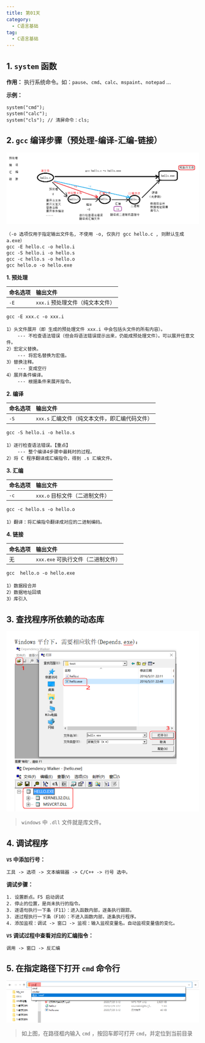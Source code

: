 ```yaml
---
title: 第01天
category:
  - C语言基础
tag:
  - C语言基础
---
```


## 1. `system` 函数

**作用：** 执行系统命令。如：`pause`、`cmd`、`calc`、`mspaint`、`notepad` ...

**示例：**

```c:no-line-numbers
system("cmd");  
system("calc");
system("cls"); // 清屏命令：cls;
```

## 2. `gcc` 编译步骤（预处理-编译-汇编-链接）

![](./images/day01/01.png)

```:no-line-numbers
（-o 选项仅用于指定输出文件名, 不使用 -o, 仅执行 gcc hello.c , 则默认生成 a.exe）
gcc -E hello.c -o hello.i
gcc -S hello.i -o hello.s
gcc -c hello.s -o hello.o
gcc hello.o -o hello.exe
```

**1. 预处理**

|命名选项|输出文件|
|:-|:-|
|`-E`|`xxx.i` 预处理文件（纯文本文件）|

```:no-line-numbers
gcc -E xxx.c -o xxx.i

1）头文件展开（即 生成的预处理文件 xxx.i 中会包括头文件的所有内容）。 
    --- 不检查语法错误（但会将语法错误提示出来，仍能成预处理文件）。可以展开任意文件。
2）宏定义替换。
    --- 将宏名替换为宏值。
3）替换注释。
    --- 变成空行
4）展开条件编译。
    --- 根据条件来展开指令。
```

**2. 编译**

|命名选项|输出文件|
|:-|:-|
|`-S`|`xxx.s` 汇编文件（纯文本文件，即汇编代码文件）|

```:no-line-numbers
gcc -S hello.i -o hello.s

1）逐行检查语法错误。【重点】    
    --- 整个编译4步骤中最耗时的过程。
2）将 C 程序翻译成汇编指令，得到 .s 汇编文件。
```

**3. 汇编**

|命名选项|输出文件|
|:-|:-|
|`-c`|`xxx.o` 目标文件（二进制文件）|

```:no-line-numbers
gcc -c hello.s -o hello.o

1）翻译：将汇编指令翻译成对应的二进制编码。
```

**4. 链接**

|命名选项|输出文件|
|:-|:-|
|无|`xxx.exe` 可执行文件（二进制文件）|

```:no-line-numbers
gcc  hello.o -o hello.exe

1）数据段合并
2）数据地址回填
3）库引入
```

## 3. 查找程序所依赖的动态库

![](./images/day01/02.png)

> `windows` 中 `.dll` 文件就是库文件。

## 4. 调试程序

**`VS` 中添加行号：**

```:no-line-numbers
工具 -> 选项 -> 文本编辑器 -> C/C++ -> 行号 选中。
```

**调试步骤：**

```:no-line-numbers
1. 设置断点。F5 启动调试
2. 停止的位置，是尚未执行的指令。
3. 逐语句执行一下条（F11）：进入函数内部，逐条执行跟踪。
3. 逐过程执行一下条（F10）：不进入函数内部，逐条执行程序。
4. 添加监视：调试 -> 窗口 -> 监视：输入监视变量名。自动监视变量值的变化。
```

**`VS` 调试过程中查看对应的汇编指令：**

```:no-line-numbers
调用 -> 窗口 -> 反汇编
```

## 5. 在指定路径下打开 `cmd` 命令行

![](./images/day01/03.png)

> 如上图，在路径框内输入 `cmd` ，按回车即可打开 `cmd`，并定位到当前目录